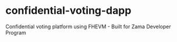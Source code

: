 # confidential-voting-dapp
Confidential voting platform using FHEVM - Built for Zama Developer Program
